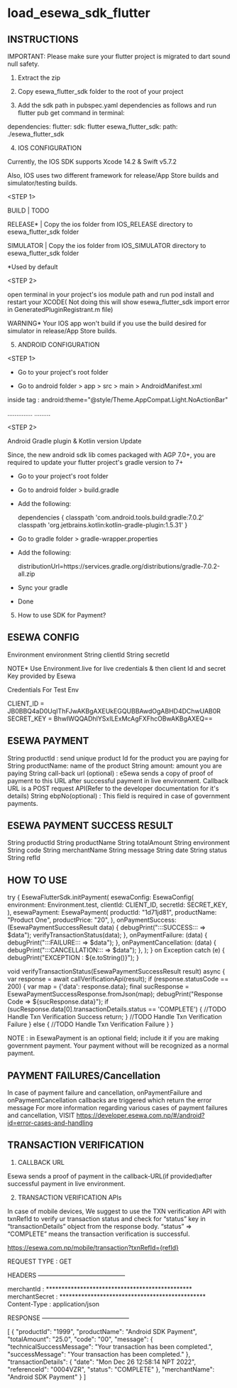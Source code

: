 # load_esewa_sdk_flutter
INSTRUCTIONS
------------------------------------------------------------

IMPORTANT: Please make sure your flutter project is migrated to dart sound null safety.

1. Extract the zip

2. Copy esewa_flutter_sdk folder to the root of your project

3. Add the sdk path in pubspec.yaml dependencies as follows and run flutter pub get command in terminal:

dependencies:
  flutter:
    sdk: flutter
  esewa_flutter_sdk:
    path: ./esewa_flutter_sdk

4. IOS CONFIGURATION

Currently, the IOS SDK supports Xcode 14.2 & Swift v5.7.2

Also, IOS uses two different framework for release/App Store builds and simulator/testing builds.

<STEP 1>

BUILD     |  TODO

RELEASE*  |  Copy the ios folder from IOS_RELEASE directory to esewa_flutter_sdk folder

SIMULATOR |  Copy the ios folder from IOS_SIMULATOR directory to esewa_flutter_sdk folder

*Used by default

<STEP 2>

open terminal in your project's ios module path and run pod install and restart your XCODE(
Not doing this will show esewa_flutter_sdk import error in GeneratedPluginRegistrant.m file) 

WARNING* Your IOS app won't build if you use the build desired for simulator in release/App Store builds.


5. ANDROID CONFIGURATION

<STEP 1>

- Go to your project's root folder

- Go to android folder > app > src > main > AndroidManifest.xml
	
inside <application/> tag :
android:theme="@style/Theme.AppCompat.Light.NoActionBar"

..............
.........
    <uses-permission android:name="android.permission.INTERNET"/>

<application
        android:label="your_app"
        android:theme="@style/Theme.AppCompat.Light.NoActionBar"
        android:icon="@mipmap/ic_launcher">

<STEP 2>

Android Gradle plugin & Kotlin version Update

Since, the new android sdk lib comes packaged with AGP 7.0+, you are required to update your flutter project's gradle version to 7+

- Go to your project's root folder

- Go to android folder > build.gradle

- Add the following:

    dependencies {
        classpath 'com.android.tools.build:gradle:7.0.2'
        classpath 'org.jetbrains.kotlin:kotlin-gradle-plugin:1.5.31'
    }

- Go to gradle folder > gradle-wrapper.properties

- Add the following:
	
	distributionUrl=https\://services.gradle.org/distributions/gradle-7.0.2-all.zip

- Sync your gradle 

- Done


5. How to use SDK for Payment?


ESEWA CONFIG
---------------------------------
Environment environment
String      clientId
String      secretId

NOTE*
Use Environment.live for live credentials & then client Id and secret Key provided by Esewa

Credentials For Test Env

CLIENT_ID = JB0BBQ4aD0UqIThFJwAKBgAXEUkEGQUBBAwdOgABHD4DChwUAB0R
SECRET_KEY = BhwIWQQADhIYSxILExMcAgFXFhcOBwAKBgAXEQ==

ESEWA PAYMENT
---------------------------------
String productId : send unique product Id for the product you are paying for
String productName: name of the product
String amount: amount you are paying
String call-back url (optional) : eSewa sends a copy of proof of payment to this URL after successful payment in live environment. Callback URL is a POST request API(Refer to the developer documentation for it's details)
String ebpNo(optional) : This field is required in case of government payments.

ESEWA PAYMENT SUCCESS RESULT
--------------------------------------------------

String productId
String productName
String totalAmount
String environment
String code
String merchantName
String message
String date
String status
String refId


HOW TO USE
--------------------------------------------------


  try {
      EsewaFlutterSdk.initPayment(
        esewaConfig: EsewaConfig(
          environment: Environment.test,
          clientId: CLIENT_ID,
          secretId: SECRET_KEY,
        ),
        esewaPayment: EsewaPayment(
          productId: "1d71jd81",
          productName: "Product One",
          productPrice: "20",
        ),
          onPaymentSuccess: (EsewaPaymentSuccessResult data) {
          debugPrint(":::SUCCESS::: => $data");
          verifyTransactionStatus(data);
        },
        onPaymentFailure: (data) {
          debugPrint(":::FAILURE::: => $data");
        },
        onPaymentCancellation: (data) {
          debugPrint(":::CANCELLATION::: => $data");
        },
      );
    } on Exception catch (e) {
      debugPrint("EXCEPTION : ${e.toString()}");
    }

void verifyTransactionStatus(EsewaPaymentSuccessResult result) async {
    var response = await callVerificationApi(result);
    if (response.statusCode == 200) {
      var map = {'data': response.data};
      final sucResponse = EsewaPaymentSuccessResponse.fromJson(map);
      debugPrint("Response Code => ${sucResponse.data}");
      if (sucResponse.data[0].transactionDetails.status == 'COMPLETE') {
       //TODO Handle Txn Verification Success
        return;
      }
      //TODO Handle Txn Verification Failure
    } else {
      //TODO Handle Txn Verification Failure
    }
  }

NOTE : <ebpNo> in EsewaPayment is an optional field; include it if you are making government payment. Your payment without <ebpNo> will be recognized as a normal payment.


PAYMENT FAILURES/Cancellation
------------------------------------------------------

In case of payment failure and cancellation, onPaymentFailure and onPaymentCancellation callbacks are triggered which return the error message
For more information regarding various cases of payment failures and cancellation,
VISIT https://developer.esewa.com.np/#/android?id=error-cases-and-handling


TRANSACTION VERIFICATION
------------------------------------------------------

1. CALLBACK URL

Esewa sends a proof of payment in the callback-URL(if provided)after successful payment in live environment.


2. TRANSACTION VERIFICATION APIs

In case of mobile devices, We suggest to use the TXN verification API with txnRefId to verify ur transaction status and check for “status” key in “transactionDetails” object from the response body. “status” => “COMPLETE” means the transaction verification is successful.


https://esewa.com.np/mobile/transaction?txnRefId={refId}

REQUEST TYPE : GET


HEADERS
——————————————

merchantId : ***********************************************
merchantSecret : ***********************************************
Content-Type : application/json



RESPONSE
——————————————

[
    {
        "productId": "1999",
        "productName": "Android SDK Payment",
        "totalAmount": "25.0",
        "code": "00",
        "message": {
            "technicalSuccessMessage": "Your transaction has been completed.",
            "successMessage": "Your transaction has been completed."
        },
        "transactionDetails": {
            "date": "Mon Dec 26 12:58:14 NPT 2022",
            "referenceId": "0004VZR",
            "status": "COMPLETE"
        },
        "merchantName": "Android SDK Payment"
    }
]





